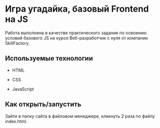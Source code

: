 # Игра угадайка, базовый Frontend на JS

Работа выполнена в качестве практического задания по освоению условий базового JS на курсе Веб-разработчик с нуля от компании SkillFactory.

## Используемые технологии

* HTML

* CSS

* JavaScript

## Как открыть/запустить

Зайти в папку сайта в файловом менеджере, кликнуть 2 раза по файлу index.html.